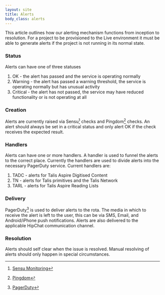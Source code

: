 ```yaml
---
layout: site
title: Alerts
body_class: alerts
---
```


This article outlines how our alerting mechanism functions from inception to resolution.  For a project to be provisioned to the Live environment it must be able to generate alerts if the project is not running in its normal state.

### Status

Alerts can have one of three statuses

1. OK - the alert has passed and the service is operating normally
2. Warning - the alert has passed a warning threshold, the service is operating normally but has unusual activity
3. Critical - the alert has not passed, the service may have reduced functionality or is not operating at all 

### Creation

Alerts are currently raised via Sensu[^1] checks and Pingdom[^2] checks.  An alert should always be set in a critical status and only alert OK if the check receives the expected result.

### Handlers

Alerts can have one or more handlers.  A handler is used to funnel the alerts to the correct place.  Currently the handlers are used to divide alerts into the necessary PagerDuty service.  Current handlers are:

1. TADC - alerts for Talis Aspire Digitised Content
2. TN - alerts for Talis primitives and the Talis Network
3. TARL - alerts for Talis Aspire Reading Lists

### Delivery

PagerDuty[^3] is used to deliver alerts to the rota.  The media in which to receive the alert is left to the user, this can be via SMS, Email, and Android/iPhone push notifications.  Alerts are also delivered to the applicable HipChat communication channel.

### Resolution

Alerts should self clear when the issue is resolved.  Manual resolving of alerts should only happen in special circumstances.


[^1]: [Sensu Monitoring](https://sensuapp.org/)
[^2]: [Pingdom](https://www.pingdom.com)
[^3]: [PagerDuty](https://www.pagerduty.com)